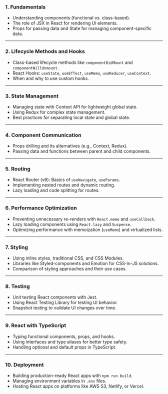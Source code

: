 
### **1. Fundamentals**
   - Understanding components (functional vs. class-based).
   - The role of JSX in React for rendering UI elements.
   - Props for passing data and State for managing component-specific data.

---

### **2. Lifecycle Methods and Hooks**
   - Class-based lifecycle methods like `componentDidMount` and `componentWillUnmount`.
   - React Hooks: `useState`, `useEffect`, `useMemo`, `useReducer`, `useContext`.
   - When and why to use custom hooks.

---

### **3. State Management**
   - Managing state with Context API for lightweight global state.
   - Using Redux for complex state management.
   - Best practices for separating local state and global state.

---

### **4. Component Communication**
   - Props drilling and its alternatives (e.g., Context, Redux).
   - Passing data and functions between parent and child components.

---

### **5. Routing**
   - React Router (v6): Basics of `useNavigate`, `useParams`.
   - Implementing nested routes and dynamic routing.
   - Lazy loading and code splitting for routes.

---

### **6. Performance Optimization**
   - Preventing unnecessary re-renders with `React.memo` and `useCallback`.
   - Lazy loading components using `React.lazy` and `Suspense`.
   - Optimizing performance with memoization (`useMemo`) and virtualized lists.

---

### **7. Styling**
   - Using inline styles, traditional CSS, and CSS Modules.
   - Libraries like Styled-components and Emotion for CSS-in-JS solutions.
   - Comparison of styling approaches and their use cases.

---

### **8. Testing**
   - Unit testing React components with Jest.
   - Using React Testing Library for testing UI behavior.
   - Snapshot testing to validate UI changes over time.

---

### **9. React with TypeScript**
   - Typing functional components, props, and hooks.
   - Using interfaces and type aliases for better type safety.
   - Handling optional and default props in TypeScript.

---

### **10. Deployment**
   - Building production-ready React apps with `npm run build`.
   - Managing environment variables in `.env` files.
   - Hosting React apps on platforms like AWS S3, Netlify, or Vercel.
